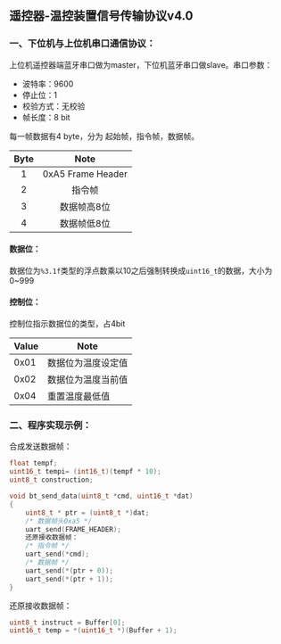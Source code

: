 ## 遥控器-温控装置信号传输协议v4.0



### 一、下位机与上位机串口通信协议：

上位机遥控器端蓝牙串口做为master，下位机蓝牙串口做slave。串口参数：

*   波特率：9600
*   停止位：1
*   校验方式：无校验
*   帧长度：8 bit

每一帧数据有4 byte，分为 起始帧，指令帧，数据帧。

| Byte |       Note        |
| :--: | :---------------: |
|  1   | 0xA5 Frame Header |
|  2   |      指令帧       |
|  3   |    数据帧高8位    |
|  4   |    数据帧低8位    |



#### 数据位：

数据位为`%3.1f`类型的浮点数乘以10之后强制转换成`uint16_t`的数据，大小为0~999

#### 控制位：

控制位指示数据位的类型，占4bit

| Value | Note               |
| ----- | ------------------ |
| 0x01  | 数据位为温度设定值 |
| 0x02  | 数据位为温度当前值 |
| 0x04  | 重置温度最低值     |

### 二、程序实现示例：

合成发送数据帧：

```c
float tempf;
uint16_t tempi= (int16_t)(tempf * 10);
uint8_t construction;

void bt_send_data(uint8_t *cmd, uint16_t *dat)
{
    uint8_t * ptr = (uint8_t *)dat;
    /* 数据帧头0xa5 */
    uart_send(FRAME_HEADER);
    还原接收数据帧：
    /* 指令帧 */
    uart_send(*cmd);
    /* 数据帧 */
    uart_send(*(ptr + 0));
    uart_send(*(ptr + 1));
}
```

还原接收数据帧：

```c
uint8_t instruct = Buffer[0];
uint16_t temp = *(uint16_t *)(Buffer + 1);
```